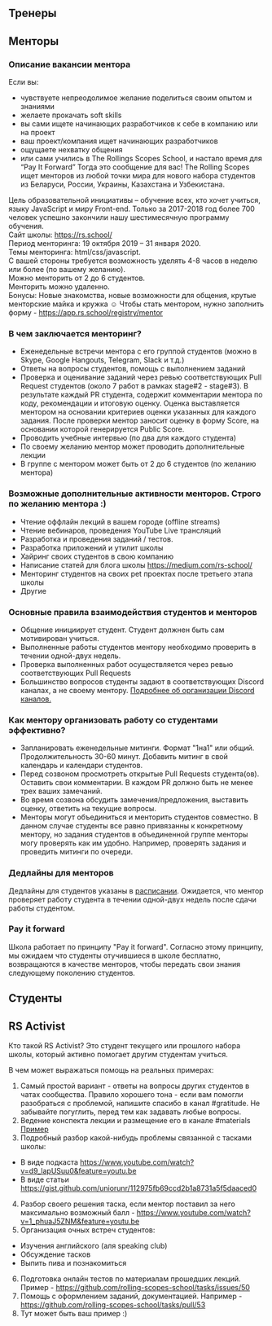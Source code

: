 ## Тренеры

## Менторы
### Описание вакансии ментора 
Если вы:
- чувствуете непреодолимое желание поделиться своим опытом и знаниями
- желаете прокачать soft skills
- вы сами ищете начинающих разработчиков к себе в компанию или на проект
- ваш проект/компания ищет начинающих разработчиков  
- ощущаете нехватку общения
- или сами учились в The Rollings Scopes School, и настало время для “Pay It Forward”
Тогда это сообщение для вас!
The Rolling Scopes ищет менторов из любой точки мира для нового набора студентов из Беларуси, России, Украины, Казахстана и Узбекистана.

Цель образовательной инициативы – обучение всех, кто хочет учиться, языку JavaScript и миру Front-end. Только за 2017-2018 год более 700 человек успешно закончили нашу шестимесячную программу обучения.  
Сайт школы: https://rs.school/  
Период менторинга: 19 октября 2019 – 31 января 2020.  
Темы менторинга: html/css/javascript.  
С вашей стороны требуется возможность уделять 4-8 часов в неделю или более (по вашему желанию).  
Можно менторить от 2 до 6 студентов.  
Менторить можно удаленно.  
Бонусы: Новые знакомства, новые возможности для общения, крутые менторские майка и кружка ☺️
Чтобы стать ментором, нужно заполнить форму - https://app.rs.school/registry/mentor

### В чем заключается менторинг?
- Еженедельные встречи ментора c его группой студентов (можно в Skype, Google Hangouts, Telegram, Slack и т.д.)
- Ответы на вопросы студентов, помощь с выполнением заданий
- Проверка и оценивание заданий через ревью соответствующих Pull Request студентов (около 7 работ в рамках stage#2 - stage#3). В результате каждый PR студента, содержит комментарии ментора по коду, рекомендации и итоговую оценку. Оценка выставляется ментором на основании критериев оценки указанных для каждого задания. После проверки ментор заносит оценку в форму Score, на основании которой генерируется Public Score.
- Проводить учебные интервью (по два для каждого студента)
- По своему желанию ментор может проводить дополнительные лекции 
- В группе с ментором может быть от 2 до 6 студентов (по желанию ментора)

### Возможные дополнительные активности менторов. Строго по желанию ментора :)
- Чтение оффлайн лекций в вашем городе (offline streams)
- Чтение вебинаров, проведения YouTube Live трансляций
- Разработка и проведения заданий / тестов.
- Разработка приложений и утилит школы
- Хайринг своих студентов в свою компанию
- Написание статей для блога школы https://medium.com/rs-school/
- Менторинг студентов на своих pet проектах после третьего этапа школы
- Другие

### Основные правила взаимодействия студентов и менторов
- Общение инициирует студент. Студент должнен быть сам мотивирован учиться. 
- Выполненные работы студентов ментору необходимо проверить в течении одной-двух недель.
- Проверка выполненных работ осуществляется через ревью соответствующих Pull Requests
- Большинство вопросов студенты задают в соответствующих Discord каналах, а не своему ментору. [Подробнее об организации Discord каналов.](discussion-rules.md)

### Как ментору организовать работу со студентами эффективно?
- Запланировать еженедельные митинги. Формат "1на1" или общий. Продолжительность 30-60 минут. Добавить митинг в свой календарь и календари студентов.
- Перед созвоном просмотреть открытые Pull Requests студента(ов). Оставить свои комментарии. В каждом PR должно быть не менее трех ваших замечаний. 
- Во время созвона обсудить замечения/предложения, выставить оценку, ответить на текущие вопросы. 
- Менторы могут объединиться и менторить студентов совместно. В данном случае студенты все равно привязанны к конкретному ментору, но задания студентов в объединенной группе менторы могу проверять как им удобно. Например, проверять задания и проведить митинги по очереди.
   
### Дедлайны для менторов 
Дедлайны для студентов указаны в [расписании](https://docs.google.com/spreadsheets/d/1oM2O8DtjC0HodB3j7hcIResaWBw8P18tXkOl1ymelvE/edit#gid=1509181302).
Ожидается, что ментор проверяет работу студента в течении одной-двух недель после сдачи работы студентом.

### Pay it forward
Школа работает по принципу "Pay it forward". Согласно этому принципу, мы ожидаем что студенты отучившиеся в школе бесплатно, возвращаются в качестве менторов, чтобы передать свои знания следующему поколению студентов.


## Студенты

## RS Activist
Кто такой RS Activist? 
Это студент текущего или прошлого набора школы, который активно помогает другим студентам учиться.

В чем может выражаться помощь на реальных примерах:  
1. Самый простой вариант - ответы на вопросы других студентов в чатах сообщества. Правило хорошего тона - если вам помогли разобраться с проблемой, напишите спасибо в канал #gratitude. Не забывайте погуглить, перед тем как задавать любые вопросы.
2. Ведение конспекта лекции и размещение его в канале #materials [Пример](https://www.evernote.com/shard/s368/client/snv?noteGuid=b1359883-2b9e-419a-b9de-dd959fc05f05&noteKey=97c0f19486d851b3&sn=https%3A%2F%2Fwww.evernote.com%2Fshard%2Fs368%2Fsh%2Fb1359883-2b9e-419a-b9de-dd959fc05f05%2F97c0f19486d851b3&title=Git)
3. Подробный разбор какой-нибудь проблемы связанной с тасками школы:
  - В виде подкаста https://www.youtube.com/watch?v=d9_lapUSuu0&feature=youtu.be
  - В виде статьи https://gist.github.com/uniorunr/112975fb69ccd2b1a8731a5f5daaced0
4. Разбор своего решения таска, если ментор поставил за него максимально возможный балл - https://www.youtube.com/watch?v=1_phuaJ5ZNM&feature=youtu.be
5. Организация очных встреч студентов:
  - Изучения английского (аля speaking club)
  - Обсуждение тасков
  - Выпить пива и познакомиться
6. Подготовка онлайн тестов по материалам прошедших лекций. Пример - https://github.com/rolling-scopes-school/tasks/issues/50
7. Помощь с оформлением заданий, документацией. Например - https://github.com/rolling-scopes-school/tasks/pull/53
8. Тут может быть ваш пример :)
